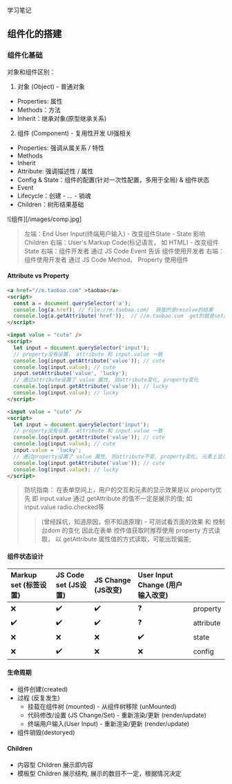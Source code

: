 学习笔记

## 组件化的搭建

### 组件化基础
对象和组件区别：
1. 对象 (Object) - 普通对象
  - Properties: 属性
  - Methods：方法
  - Inherit：继承对象(原型继承关系)
2. 组件 (Component) - 复用性开发 UI强相关
  - Properties: 强调从属关系 / 特性
  - Methods 
  - Inherit 
  - Attribute: 强调描述性 / 属性
  - Config & State：组件的配置(针对一次性配置，多用于全局) & 组件状态
  - Event 
  - Lifecycle：创建 - ... - 销魂
  - Children：树形结果基础

  ![组件][/images/comp.jpg]

  > 左端：End User Input(终端用户输入) - 改变组件State - State 影响 Children
  > 右端：User's Markup Code(标记语言， 如 HTML) - 改变组件State
  > 右端：组件开发者 通过 JS Code Event 告诉 组件使用开发者
  > 右端：组件使用开发者 通过 JS Code Method、 Property 使用组件

#### Attribute vs Property
```HTML
<a href="//m.taobao.com" >taobao</a>
<script>
  const a = document.querySelector('a');
  console.log(a.href); // file://m.taobao.com/  获取的是resolve的结果
  console.log(a.getAttribute('href'));  // //m.taobao.com  get的就是set的内容
</script>
```
```HTML
<input value = "cute" /> 
<script> 
  let input = document.querySelector('input'); 
  // property没有设置， attribute 和 input.value 一致 
  console.log(input.getAttribute('value')); // cute
  console.log(input.value); // cute
  input.setAttribute('value', 'lucky');
  // 通过attribute设置了 value 属性, 则attribute变化, property变化
  console.log(input.getAttribute('value')); // lucky 
  console.log(input.value); // lucky
</script>
```
```HTML
<input value = "cute" /> 
<script> 
  let input = document.querySelector('input'); 
  // property没有设置， attribute 和 input.value 一致 
  console.log(input.getAttribute('value')); // cute
  console.log(input.value); // cute
  input.value = 'lucky'; 
  // 通过property设置了 value 属性, 则attribute不变, property变化, 元素上显示的实际的效果是property优先 input.value 
  console.log(input.getAttribute('value')); // cute 
  console.log(input.value); // lucky
</script>
```
> 防坑指南：
> 在表单空间上，用户的交互和元素的显示效果是以 property优先 即 input.value 通过 getAttribute 的值不一定是展示的值;
> 如 input.value radio.checked等 
>>(曾经踩坑，知道原因，但不知道原理) - 可测试看页面的效果 和 控制台dom 的变化
>>因此在表单 控件值获取时推荐使用 property 方式读取， 以 getAttribute 属性值的方式读取，可能出现偏差;

#### 组件状态设计
| Markup set (标签设置) |  JS Code set (JS设置) | JS Change (JS改变) | User Input Change (用户输入改变) |  |
| :- | :- | :- | :- | :- |
| ❌ | ✔️ | ✔️ | ❓  | property |
| ✔️ | ✔️ | ✔️ | ❓  | attribute |
| ❌ | ❌ | ❌ | ✔️ | state |
| ❌ | ✔️ | ❌ | ❌ | config |

#### 生命周期
- 组件创建(created)
- 过程 (反复发生)
  - 挂载在组件树 (mounted) - 从组件树移除 (unMounted) 
  - 代码修改/设置 (JS Change/Set) - 重新渲染/更新 (render/update)
  - 终端用户输入(User Input) - 重新渲染/更新 (render/update)
- 组件销毁(destoryed)

#### Children
- 内容型 Children 展示即内容
- 模板型 Children 展示结构, 展示的数目不一定，根据情况决定
